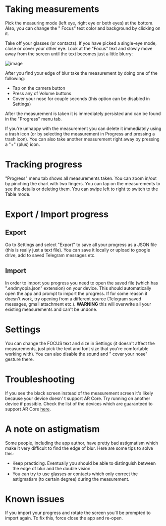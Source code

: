 # Taking measurements

Pick the measuring mode (left eye, right eye or both eyes) at the bottom. Also, you can change the "
Focus" text color and background by clicking on it.

Take off your glasses (or contacts). If you have picked a single-eye mode, close or cover your other
eye. Look at the "Focus" text and slowly move away from the screen until the text becomes just a
little blurry:

![image](file:///android_asset/edge_of_blur.png)

After you find your edge of blur take the measurement by doing one of the following:

  * Tap on the camera button
  * Press any of Volume buttons
  * Cover your nose for couple seconds (this option can be disabled in Settings)

After the measurement is taken it is immediately persisted and can be found in the "Progress" menu
tab.

If you're unhappy with the measurement you can delete it immediately using a trash icon (or by
selecting the measurement in Progress and pressing a trash icon). You can also take another
measurement right away by pressing a "+" (plus) icon.

# Tracking progress

"Progress" menu tab shows all measurements taken. You can zoom in/out by pinching the chart with two
fingers. You can tap on the measurements to see the details or deleting them. You can swipe left to
right to switch to the Table mode.

# Export / Import progress
## Export

Go to Settings and select "Export" to save all your progress as a JSON file (this is really just a
text file). You can save it locally or upload to google drive, add to saved Telegram messages etc.

## Import

In order to import you progress you need to open the saved file (which has ".endmyopia.json" extension) on
your device. This should automatically open the app and prompt to import the progress. If for some
reason it doesn't work, try opening from a different source (Telegram saved messages, gmail
attachment etc.). **WARNING** this will overwrite all your existing measurements and can't be
undone.

# Settings

You can change the FOCUS text and size in Settings (it doesn't affect the measurements, just pick
the text and font size that you're comfortable working with). You can also disable the sound and "
cover your nose" gesture there.

# Troubleshooting

If you see the black screen instead of the measurement screen it's likely because your device doesn'
t support AR Core. Try running on another device if possible. Check the list of the devices which
are guaranteed to support AR
Core [here](https://developers.google.com/ar/discover/supported-devices).

# A note on astigmatism

Some people, including the app author, have pretty bad astigmatism which make it very difficult to
find the edge of blur. Here are some tips to solve this:

* Keep practicing. Eventually you should be able to distinguish between the edge of blur and the
  double vision
* You can try to use glasses or contacts which only correct the astigmatism (to certain degree)
  during the measurement.

# Known issues

If you import your progress and rotate the screen you'll be prompted to import again. To fix this,
force close the app and re-open.